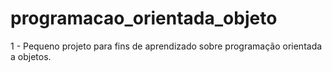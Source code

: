 # programacao_orientada_objeto

1 - Pequeno projeto para fins de aprendizado sobre programação orientada a objetos.
